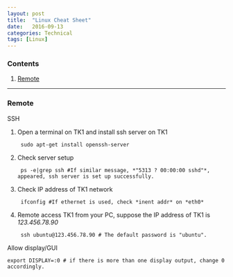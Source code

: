 ```yaml
---
layout: post
title:  "Linux Cheat Sheet"
date:   2016-09-13
categories: Technical
tags: [Linux]
---
```


### Contents
1. [Remote](#Remote)

___

<a name = "Remote"></a>
### Remote

SSH

1. Open a terminal on TK1 and install ssh server on TK1 

		sudo apt-get install openssh-server

2. Check server setup

    	ps -e|grep ssh #If similar message, *"5313 ? 00:00:00 sshd"*, appeared, ssh server is set up successfully.

3. Check IP address of TK1 network

		ifconfig #If ethernet is used, check *inent addr* on *eth0*

4. Remote access TK1 from your PC, suppose the IP address of TK1 is *123.456.78.90*

		ssh ubuntu@123.456.78.90 # The default password is "ubuntu".

Allow display/GUI

	export DISPLAY=:0 # if there is more than one display output, change 0 accordingly.